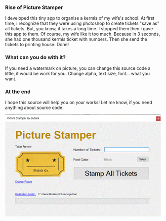 ### Rise of Picture Stamper
I developed this tiny app to organise a kermis of my wife's school. 
At first time, i recognize that they were using photoshop to create tickets "save as" all tickets. But, you know, it takes a long time. I stopped them then i gave this app to them. Of course, my wife like it too much. Because in 3 seconds, she had one thousand kermis ticket with numbers. Then she send the tickets to printing house. Done! 

### What can you do with it?
If you need a watermark on picture, you can change this source code a little, it would be work for you. Change alpha, text size, font... what you want. 

### At the end
I hope this source will help you on your works! 
Let me know, if you need anything about source code.


![Picture Stamper](https://github.com/oguzhankircali/picture-stamper/blob/master/Resource/picture-stamper-tutorial.gif)